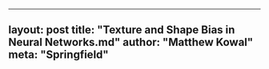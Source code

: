 
---
layout: post
title: "Texture and Shape Bias in Neural Networks.md"
author: "Matthew Kowal"
meta: "Springfield"
--- 

